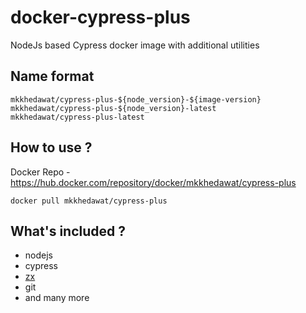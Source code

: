 # docker-cypress-plus

NodeJs based Cypress docker image with additional utilities

## Name format

```
mkkhedawat/cypress-plus-${node_version}-${image-version}
mkkhedawat/cypress-plus-${node_version}-latest
mkkhedawat/cypress-plus-latest

```

## How to use ?
Docker Repo - https://hub.docker.com/repository/docker/mkkhedawat/cypress-plus
```
docker pull mkkhedawat/cypress-plus
```

## What's included ?

- nodejs
- cypress
- [zx](https://github.com/google/zx)
- git
- and many more